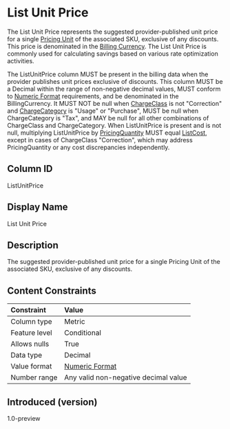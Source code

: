# List Unit Price

The List Unit Price represents the suggested provider-published unit price for a single [Pricing Unit](#pricingunit) of the associated SKU, exclusive of any discounts. This price is denominated in the [Billing Currency](#billingcurrency). The List Unit Price is commonly used for calculating savings based on various rate optimization activities.

The ListUnitPrice column MUST be present in the billing data when the provider publishes unit prices exclusive of discounts. This column MUST be a Decimal within the range of non-negative decimal values, MUST conform to [Numeric Format](#numericformat) requirements, and be denominated in the BillingCurrency. It MUST NOT be null when [ChargeClass](#chargeclass) is not "Correction" and [ChargeCategory](#chargecategory) is "Usage" or "Purchase", MUST be null when ChargeCategory is "Tax", and MAY be null for all other combinations of ChargeClass and ChargeCategory. When ListUnitPrice is present and is not null, multiplying ListUnitPrice by [PricingQuantity](#pricingquantity) MUST equal [ListCost](#listcost), except in cases of ChargeClass "Correction", which may address PricingQuantity or any cost discrepancies independently.

## Column ID

ListUnitPrice

## Display Name

List Unit Price

## Description

The suggested provider-published unit price for a single Pricing Unit of the associated SKU, exclusive of any discounts.

## Content Constraints

| Constraint      | Value                                |
|:----------------|:-------------------------------------|
| Column type     | Metric                               |
| Feature level   | Conditional                          |
| Allows nulls    | True                                 |
| Data type       | Decimal                              |
| Value format    | [Numeric Format](#numericformat)     |
| Number range    | Any valid non-negative decimal value |

## Introduced (version)

1.0-preview
